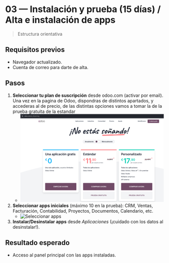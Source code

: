 # 03 — Instalación y prueba (15 días) / Alta e instalación de apps

> Estructura orientativa

## Requisitos previos
- Navegador actualizado.
- Cuenta de correo para darte de alta.

## Pasos
1. **Seleccionar tu plan de suscripción** desde odoo.com (activar por email).
   Una vez en la pagina de Odoo, dispondras de distintos apartados, y accederas al de precio, de las distintas opciones vamos a tomar la de la prueba gratuita de la estandar
   - ![Seleccionar suscripción](/retos/Reto_01_Manual_Odoo_Samuel_Sanchez_Sandoval/assets/img/03-instalacion/Pantalla_Precios_Odoo.png)
2. **Seleccionar apps iniciales** (máximo 10 en la prueba): CRM, Ventas, Facturación, Contabilidad, Proyectos, Documentos, Calendario, etc.
   - ![Seleccionar apps](../assets/img/03-instalacion/paso02_seleccionar-apps.png "Seleccionar apps")
3. **Instalar/Desinstalar apps** desde *Aplicaciones* (¡cuidado con los datos al desinstalar!).

## Resultado esperado
- Acceso al panel principal con las apps instaladas.
